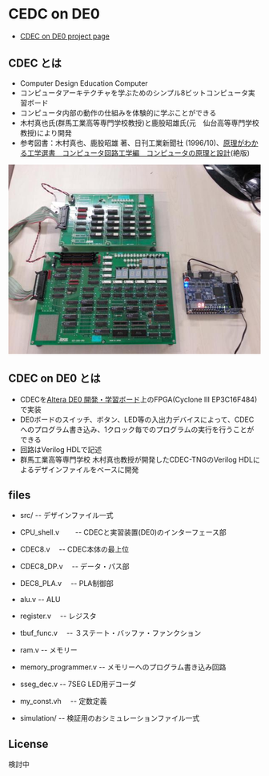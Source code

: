 # CEDC on DE0
 
 - [CDEC on DE0 project page](http://rikitoro.github.io/CDEC_on_DE0/)

## CDEC とは

 - Computer Design Education Computer
 - コンピュータアーキテクチャを学ぶためのシンプル8ビットコンピュータ実習ボード
 - コンピュータ内部の動作の仕組みを体験的に学ぶことができる
 - 木村真也氏(群馬工業高等専門学校教授)と鹿股昭雄氏(元　仙台高等専門学校教授)により開発
 - 参考図書：木村真也、鹿股昭雄 著、日刊工業新聞社 (1996/10)、[原理がわかる工学選書　コンピュータ回路工学編　コンピュータの原理と設計](http://www.amazon.co.jp/%E3%82%B3%E3%83%B3%E3%83%94%E3%83%A5%E3%83%BC%E3%82%BF%E3%81%AE%E5%8E%9F%E7%90%86%E3%81%A8%E8%A8%AD%E8%A8%88-%E5%8E%9F%E7%90%86%E3%81%8C%E3%82%8F%E3%81%8B%E3%82%8B%E5%B7%A5%E5%AD%A6%E9%81%B8%E6%9B%B8%E2%80%95%E3%82%B3%E3%83%B3%E3%83%94%E3%83%A5%E3%83%BC%E3%82%BF%E5%9B%9E%E8%B7%AF%E5%B7%A5%E5%AD%A6%E7%B7%A8-%E6%9C%A8%E6%9D%91-%E7%9C%9F%E4%B9%9F/dp/4526039187)(絶版)

 ![CDECボード(左)](./cdec.jpg)


## CDEC on DE0 とは

 - CDECを[Altera DE0 開発・学習ボード](http://www.terasic.com.tw/cgi-bin/page/archive.pl?Language=English&CategoryNo=56&No=364)上のFPGA(Cyclone III EP3C16F484)で実装
 - DE0ボードのスイッチ、ボタン、LED等の入出力デバイスによって、CDECへのプログラム書き込み、1クロック毎でのプログラムの実行を行うことができる
 - 回路はVerilog HDLで記述
 - 群馬工業高等専門学校 木村真也教授が開発したCDEC-TNGのVerilog HDLによるデザインファイルをベースに開発


## files

 - src/                   -- デザインファイル一式
  - CPU_shell.v　　         -- CDECと実習装置(DE0)のインターフェース部
  - CDEC8.v　              -- CDEC本体の最上位
  - CDEC8_DP.v　           -- データ・パス部
  - DEC8_PLA.v　           -- PLA制御部
  - alu.v                 -- ALU
  - register.v　           -- レジスタ
  - tbuf_func.v　          -- ３ステート・バッファ・ファンクション
  - ram.v                 -- メモリー
  - memory_programmer.v   -- メモリーへのプログラム書き込み回路
  - sseg_dec.v            -- 7SEG LED用デコーダ
  - my_const.vh　          -- 定数定義

 - simulation/            -- 検証用のおシミュレーションファイル一式


## License

検討中